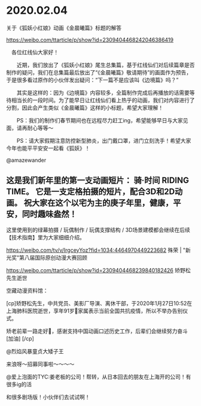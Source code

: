 # 2020.02.04

关于《狐妖小红娘》动画《金晨曦篇》标题的解答

https://weibo.com/ttarticle/p/show?id=2309404468242046386419

　各位红线仙大家好！

　　近期，我们放出了《狐妖小红娘》尾生总集篇，基于红线仙们对后续篇章是否制作的疑问，我们在总集篇最后放出了“《金晨曦篇》敬请期待”的画面作为预告，于是很多看过原作的小伙伴发出疑问：“下一篇不是应该叫《边境篇》吗？”

　　其实是这样的：因为《边境篇》内容较多，全篇制作完成后再播放的话需要等待相当长的一段时间。为了能早日让红线仙们看上热乎的动画，我们对内容进行了分割，因此会产生类似《金晨曦篇》这样的小标题，希望大家理解！

　　PS：我们的制作们春节期间也在远程尽力赶工ing，希望能够早日与大家见面，请再耐心等等～

　　PS：请大家假期注意防控新型肺炎，出门戴口罩，进门立刻洗手！希望大家今年也能平平安安一起看《狐妖》！


@amazewander                            

这是我们新年里的第一支动画短片： 骑·时间 RIDING TIME。
它是一支定格拍摄的短片，配合3D和2D动画。
祝大家在这个以宅为主的庚子年里，健康，平安，同时趣味盎然！
--
这里使用到的绿幕拍摄 / 玩偶制作 / 玩偶支撑结构 / 3D场景建模都会继续在后续【技术指南】里为大家细细介绍。

https://weibo.com/tv/v/IrgceyYoz?fid=1034:4464970449223682
殊荣 | "新光奖"第八届国际原创动漫大赛回顾

https://weibo.com/ttarticle/p/show?id=2309404468239840182426
 矫野松先生逝世

空藏动漫资料馆：

[cp]矫野松先生，中共党员、美影厂导演、离休干部，于2020年1月27日10:52在上海肺科医院逝世，享年91岁🙏家属表示当前全国共抗疫情，所以不举办告别仪式。

矫老前辈一路走好🙏，感谢支持中国动画口述历史工作，后辈们会继续努力奋斗[加油] [/cp]




@烈焰风暴童贞大矮子王                            

来浪呀～招募同事啦～～～～

@爱上泡面的TYC:姜老板的公司！帮转，从日本回去的朋友在上海开的公司！有很多ig的活

和很多剧场版！小伙伴们去试试啊！